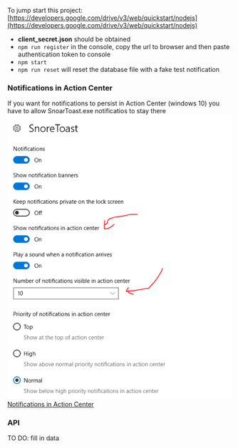 To jump start this project:  
[https://developers.google.com/drive/v3/web/quickstart/nodejs](https://developers.google.com/drive/v3/web/quickstart/nodejs)  
- **client_secret.json** should be obtained  
- `npm run register` in the console, copy the url to browser and then paste authentication token to console
- `npm start`
- `npm run reset` will reset the database file with a fake test notification

### Notifications in Action Center
If you want for notifications to persist in Action Center (windows 10) you have to allow SnoarToast.exe notificatios to stay there  
![SnoarToast](./ActionCenter.png)
[Notifications in Action Center](http://stackoverflow.com/questions/31772192/toastnotifications-sent-from-powershell-disappear-from-action-center/39564998#39564998)
### API
TO DO: fill in data